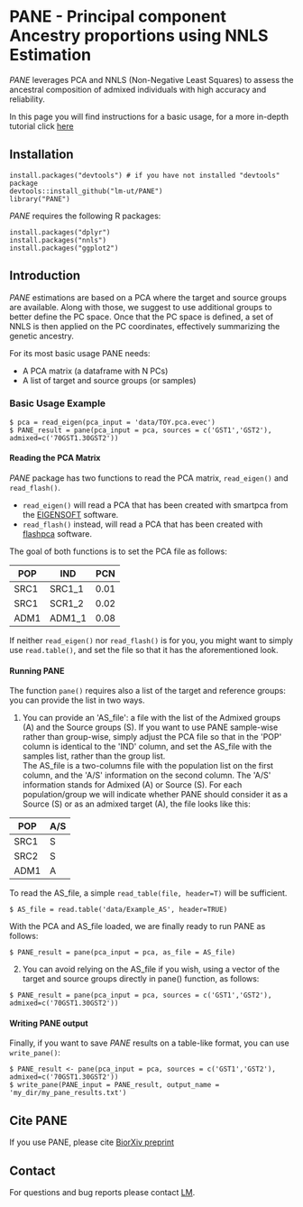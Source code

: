 # PANE - Principal component Ancestry proportions using NNLS Estimation

*PANE* leverages PCA and NNLS (Non-Negative Least Squares) to assess the ancestral composition of admixed individuals with high accuracy and reliability.   


In this page you will find instructions for a basic usage, for a more in-depth tutorial click [here](https://lm-ut.github.io/PANE/articles/Tutorial.html)

## Installation

```
install.packages("devtools") # if you have not installed "devtools" package
devtools::install_github("lm-ut/PANE")
library("PANE")
```

*PANE* requires the following R packages: 

```
install.packages("dplyr")
install.packages("nnls")
install.packages("ggplot2")
```

## Introduction

*PANE* estimations are based on a PCA where the target and source groups are available. Along with those, we suggest to use additional groups to better define the PC space. Once that the PC space is defined, a set of NNLS is then applied on the PC coordinates, effectively summarizing the genetic ancestry. 

For its most basic usage PANE needs:  

- A PCA matrix (a dataframe with N PCs)
- A list of target and source groups (or samples)

### Basic Usage Example
  
```
$ pca = read_eigen(pca_input = 'data/TOY.pca.evec')
$ PANE_result = pane(pca_input = pca, sources = c('GST1','GST2'), admixed=c('70GST1.30GST2'))
```


#### Reading the PCA Matrix


*PANE* package has two functions to read the PCA matrix, ```read_eigen()``` and ```read_flash()```.  
* ```read_eigen()``` will read a PCA that has been created with smartpca from the [EIGENSOFT](https://github.com/DReichLab/EIG) software.  
* ```read_flash()``` instead, will read a PCA that has been created with [flashpca](https://github.com/gabraham/flashpca) software.
   
The goal of both functions is to set the PCA file as follows:  
  
| POP | IND   | PCN |
| --- | ----  | ------- |
| SRC1 | SRC1_1 | 0.01 |
| SRC1 | SCR1_2 | 0.02 |
| ADM1 | ADM1_1 | 0.08 |
  
If neither ```read_eigen()``` nor ```read_flash()``` is for you, you might want to simply use ```read.table()```, and set the file so that it has the aforementioned look.  


#### Running PANE

  
The function ```pane()``` requires also a list of the target and reference groups: you can provide the list in two ways.

1) You can provide an 'AS_file': a file with the list of the Admixed groups (A) and the Source groups (S). If you want to use PANE sample-wise rather than group-wise, simply adjust the PCA file so that in the 'POP' column is identical to the 'IND' column, and set the AS_file with the samples list, rather than the group list.   
The AS_file is a two-columns file with the population list on the first column, and the 'A/S' information on the second column. The 'A/S' information stands for Admixed (A) or Source (S). For each population/group we will indicate whether PANE should consider it as a Source (S) or as an admixed target (A), the file looks like this:  

| POP | A/S |
| --- | --- |
| SRC1 | S |
| SRC2 | S |
| ADM1 | A |

To read the AS_file, a simple ```read_table(file, header=T)``` will be sufficient.   

```
$ AS_file = read.table('data/Example_AS', header=TRUE)
```

With the PCA and AS_file loaded, we are finally ready to run PANE as follows:

```
$ PANE_result = pane(pca_input = pca, as_file = AS_file)
```
  
2) You can avoid relying on the AS_file if you wish, using a vector of the target and source groups directly in pane() function, as follows:
  
```
$ PANE_result = pane(pca_input = pca, sources = c('GST1','GST2'), admixed=c('70GST1.30GST2'))
```

#### Writing PANE output
  
Finally, if you want to save *PANE* results on a table-like format, you can use ```write_pane()```:
  
```
$ PANE_result <- pane(pca_input = pca, sources = c('GST1','GST2'), admixed=c('70GST1.30GST2'))
$ write_pane(PANE_input = PANE_result, output_name = 'my_dir/my_pane_results.txt')
```

## Cite PANE

If you use PANE, please cite [BiorXiv preprint]()

## Contact

For questions and bug reports please contact [LM](mailto:ludovica.molinaro@kuleuven.be).
